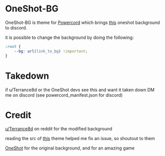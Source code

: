 # OneShot-BG
OneShot-BG is theme for [Powercord](https://powercord.dev/) which brings [this](https://www.reddit.com/r/oneshot/comments/ghzwj1/made_my_own_version_of_the_wallpaper_from_the/) oneshot background to discord.


it is possible to change the background by doing the following:
```css
:root {
    --bg: url(link_to_bg) !important;
}
```


# Takedown

if u/Terrance8d or the OneShot devs see this and want it taken down DM me on discord (see powercord_manifest.json for discord)




# Credit
[u/Terrance8d](https://reddit.com/u/Terrance8d/) on reddit for the modified background

reading the src of [this](https://github.com/zerol1ght/chatty-edit/) theme helped me fix an issue, so shoutout to them

[OneShot](https://store.steampowered.com/app/420530/OneShot/) for the original background, and for an amazing game